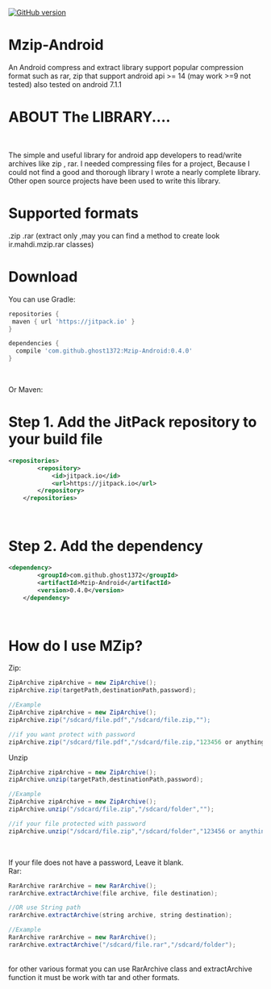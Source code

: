 [![GitHub version](https://badge.fury.io/gh/ghost1372%2FMzip-Android.svg)](https://badge.fury.io/gh/ghost1372%2FMzip-Android)

# Mzip-Android
An Android compress and extract library support popular compression format such as rar, zip
that support android api >= 14 (may work >=9 not tested) also tested on android 7.1.1
<br>
# ABOUT The LIBRARY....
<br>

The simple and useful library for android app developers to read/write archives like zip , rar.
I needed compressing files for a project, Because I could not find a good and thorough library I wrote a nearly complete library.
Other open source projects have been used to write this library.
<br>

# Supported formats
.zip
.rar (extract only ,may you can find a method to create look ir.mahdi.mzip.rar classes)
<br>


# Download
You can use Gradle:
```gradle
repositories {
 maven { url 'https://jitpack.io' }
}

dependencies {
  compile 'com.github.ghost1372:Mzip-Android:0.4.0'
}
```
<br>

Or Maven:
# Step 1. Add the JitPack repository to your build file
```xml
<repositories>
		<repository>
		    <id>jitpack.io</id>
		    <url>https://jitpack.io</url>
		</repository>
	</repositories>
```
<br>

# Step 2. Add the dependency
```xml
<dependency>
	    <groupId>com.github.ghost1372</groupId>
	    <artifactId>Mzip-Android</artifactId>
	    <version>0.4.0</version>
	</dependency>
```
<br>


# How do I use MZip?
Zip:
```java
ZipArchive zipArchive = new ZipArchive();
zipArchive.zip(targetPath,destinationPath,password);

//Example
ZipArchive zipArchive = new ZipArchive();
zipArchive.zip("/sdcard/file.pdf","/sdcard/file.zip,"");

//if you want protect with password
zipArchive.zip("/sdcard/file.pdf","/sdcard/file.zip,"123456 or anything you want");
```
Unzip
```java
ZipArchive zipArchive = new ZipArchive();
zipArchive.unzip(targetPath,destinationPath,password);

//Example
ZipArchive zipArchive = new ZipArchive();
zipArchive.unzip("/sdcard/file.zip","/sdcard/folder","");

//if your file protected with password
zipArchive.unzip("/sdcard/file.zip","/sdcard/folder","123456 or anything you want");
```
<br>

If your file does not have a password, Leave it blank.
<br>
Rar:
```java
RarArchive rarArchive = new RarArchive();
rarArchive.extractArchive(file archive, file destination);

//OR use String path
rarArchive.extractArchive(string archive, string destination);

//Example
RarArchive rarArchive = new RarArchive();
rarArchive.extractArchive("/sdcard/file.rar","/sdcard/folder");
```
<br> for other various format you can use RarArchive class and extractArchive function it must be work with tar and other formats.
